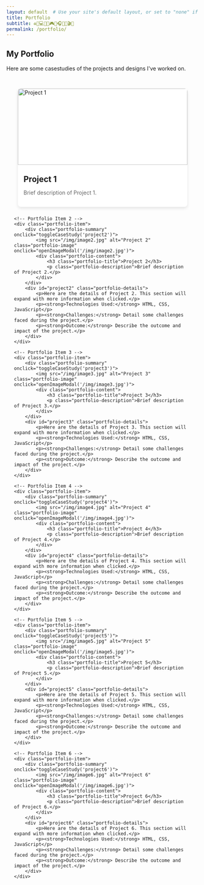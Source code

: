 ```yaml
---
layout: default  # Use your site's default layout, or set to "none" if you have no layout
title: Portfolio
subtitle: ♻️🍕💻💧💀🎮🌱🎧🍟🦷🎬✨
permalink: /portfolio/
---
```


## My Portfolio
Here are some casestudies of the projects and designs I've worked on. 

<style>
/* Portfolio Container Styles */
.portfolio-container {
    display: flex;
    flex-wrap: wrap;
    justify-content: center;
    padding: 20px;
    max-width: 1200px;
    margin: 0 auto;
}
.portfolio-item {
    flex: 1 1 300px;
    margin: 10px;
    background: #fff;
    box-shadow: 0 4px 8px rgba(0,0,0,0.1);
    border-radius: 8px;
    overflow: hidden;
    transition: transform 0.3s;
    cursor: pointer;
}
.portfolio-item:hover {
    transform: scale(1.05);
}
.portfolio-image {
    width: 100%;
    height: 200px;
    object-fit: cover;
}
.portfolio-content {
    padding: 15px;
}
.portfolio-title {
    font-size: 1.5em;
    margin: 10px 0;
}
.portfolio-description {
    font-size: 1em;
    color: #666;
}
.portfolio-details {
    padding: 15px;
    background-color: #f9f9f9;
    margin: 10px 0;
    box-shadow: 0 2px 4px rgba(0,0,0,0.1);
    border-radius: 8px;
    display: none; /* Initially hidden */
}
.portfolio-summary {
    cursor: pointer;
}

/* Modal Styles */
.modal {
    display: none; 
    position: fixed; 
    z-index: 1; 
    left: 0;
    top: 0;
    width: 100%;
    height: 100%;
    overflow: auto; 
    background-color: rgba(0,0,0,0.9); 
}
.modal-content {
    margin: auto;
    display: block;
    width: 80%;
    max-width: 700px;
}
.modal-content, .close {
    animation-name: zoom;
    animation-duration: 0.6s;
}
@keyframes zoom {
    from {transform: scale(0)}
    to {transform: scale(1)}
}
.close {
    position: absolute;
    top: 15px;
    right: 35px;
    color: #f1f1f1;
    font-size: 40px;
    font-weight: bold;
    transition: 0.3s;
}
.close:hover,
.close:focus {
    color: #bbb;
    text-decoration: none;
    cursor: pointer;
}
</style>

<div class="portfolio-container">
    <!-- Portfolio Item 1 -->
    <div class="portfolio-item">
        <div class="portfolio-summary" onclick="toggleCaseStudy('project1')">
            <img src="/img/image1.jpg" alt="Project 1" class="portfolio-image" onclick="openImageModal('/img/image1.jpg')">
            <div class="portfolio-content">
                <h3 class="portfolio-title">Project 1</h3>
                <p class="portfolio-description">Brief description of Project 1.</p>
            </div>
        </div>
        <div id="project1" class="portfolio-details">
            <p>Here are the details of Project 1. This section will expand with more information when clicked.</p>
            <p><strong>Technologies Used:</strong> HTML, CSS, JavaScript</p>
            <p><strong>Challenges:</strong> Detail some challenges faced during the project.</p>
            <p><strong>Outcome:</strong> Describe the outcome and impact of the project.</p>
        </div>
    </div>

    <!-- Portfolio Item 2 -->
    <div class="portfolio-item">
        <div class="portfolio-summary" onclick="toggleCaseStudy('project2')">
            <img src="/img/image2.jpg" alt="Project 2" class="portfolio-image" onclick="openImageModal('/img/image2.jpg')">
            <div class="portfolio-content">
                <h3 class="portfolio-title">Project 2</h3>
                <p class="portfolio-description">Brief description of Project 2.</p>
            </div>
        </div>
        <div id="project2" class="portfolio-details">
            <p>Here are the details of Project 2. This section will expand with more information when clicked.</p>
            <p><strong>Technologies Used:</strong> HTML, CSS, JavaScript</p>
            <p><strong>Challenges:</strong> Detail some challenges faced during the project.</p>
            <p><strong>Outcome:</strong> Describe the outcome and impact of the project.</p>
        </div>
    </div>

    <!-- Portfolio Item 3 -->
    <div class="portfolio-item">
        <div class="portfolio-summary" onclick="toggleCaseStudy('project3')">
            <img src="/img/image3.jpg" alt="Project 3" class="portfolio-image" onclick="openImageModal('/img/image3.jpg')">
            <div class="portfolio-content">
                <h3 class="portfolio-title">Project 3</h3>
                <p class="portfolio-description">Brief description of Project 3.</p>
            </div>
        </div>
        <div id="project3" class="portfolio-details">
            <p>Here are the details of Project 3. This section will expand with more information when clicked.</p>
            <p><strong>Technologies Used:</strong> HTML, CSS, JavaScript</p>
            <p><strong>Challenges:</strong> Detail some challenges faced during the project.</p>
            <p><strong>Outcome:</strong> Describe the outcome and impact of the project.</p>
        </div>
    </div>

    <!-- Portfolio Item 4 -->
    <div class="portfolio-item">
        <div class="portfolio-summary" onclick="toggleCaseStudy('project4')">
            <img src="/img/image4.jpg" alt="Project 4" class="portfolio-image" onclick="openImageModal('/img/image4.jpg')">
            <div class="portfolio-content">
                <h3 class="portfolio-title">Project 4</h3>
                <p class="portfolio-description">Brief description of Project 4.</p>
            </div>
        </div>
        <div id="project4" class="portfolio-details">
            <p>Here are the details of Project 4. This section will expand with more information when clicked.</p>
            <p><strong>Technologies Used:</strong> HTML, CSS, JavaScript</p>
            <p><strong>Challenges:</strong> Detail some challenges faced during the project.</p>
            <p><strong>Outcome:</strong> Describe the outcome and impact of the project.</p>
        </div>
    </div>

    <!-- Portfolio Item 5 -->
    <div class="portfolio-item">
        <div class="portfolio-summary" onclick="toggleCaseStudy('project5')">
            <img src="/img/image5.jpg" alt="Project 5" class="portfolio-image" onclick="openImageModal('/img/image5.jpg')">
            <div class="portfolio-content">
                <h3 class="portfolio-title">Project 5</h3>
                <p class="portfolio-description">Brief description of Project 5.</p>
            </div>
        </div>
        <div id="project5" class="portfolio-details">
            <p>Here are the details of Project 5. This section will expand with more information when clicked.</p>
            <p><strong>Technologies Used:</strong> HTML, CSS, JavaScript</p>
            <p><strong>Challenges:</strong> Detail some challenges faced during the project.</p>
            <p><strong>Outcome:</strong> Describe the outcome and impact of the project.</p>
        </div>
    </div>

    <!-- Portfolio Item 6 -->
    <div class="portfolio-item">
        <div class="portfolio-summary" onclick="toggleCaseStudy('project6')">
            <img src="/img/image6.jpg" alt="Project 6" class="portfolio-image" onclick="openImageModal('/img/image6.jpg')">
            <div class="portfolio-content">
                <h3 class="portfolio-title">Project 6</h3>
                <p class="portfolio-description">Brief description of Project 6.</p>
            </div>
        </div>
        <div id="project6" class="portfolio-details">
            <p>Here are the details of Project 6. This section will expand with more information when clicked.</p>
            <p><strong>Technologies Used:</strong> HTML, CSS, JavaScript</p>
            <p><strong>Challenges:</strong> Detail some challenges faced during the project.</p>
            <p><strong>Outcome:</strong> Describe the outcome and impact of the project.</p>
        </div>
    </div>
</div>

<!-- The Modal for Full-Size Image -->
<div id="imageModal" class="modal" onclick="closeModal()">
  <span class="close" onclick="closeModal()">&times;</span>
  <img class="modal-content" id="modalImage">
</div>

<script>
/* Toggle case study details */
function toggleCaseStudy(caseStudyId) {
    var element = document.getElementById(caseStudyId);
    if (element.style.display === "none" || element.style.display === "") {
        element.style.display = "block";
    } else {
        element.style.display = "none";
    }
}

/* Open the modal with the image */
function openImageModal(imageUrl) {
    var modal = document.getElementById("imageModal");
    var modalImg = document.getElementById("modalImage");
    modal.style.display = "block";
    modalImg.src = imageUrl;
}

/* Close the modal */
function closeModal() {
    var modal = document.getElementById("imageModal");
    modal.style.display = "none";
}
</script>
